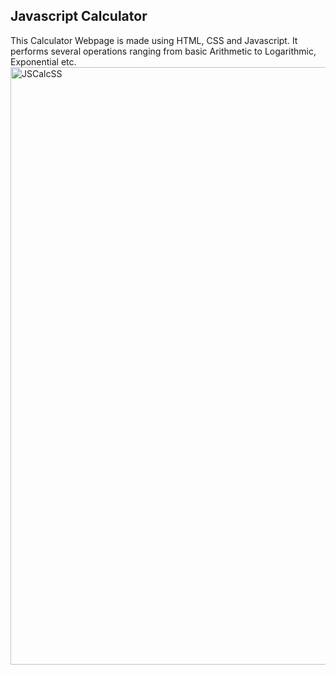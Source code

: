 ## Javascript Calculator

This Calculator Webpage is made using HTML, CSS and Javascript. It performs several operations ranging from basic Arithmetic to Logarithmic, Exponential etc.
<img width="956" alt="JSCalcSS" src="https://user-images.githubusercontent.com/79015420/135994597-fb0060ae-70e7-462d-b8a0-6667cf3be421.png">
